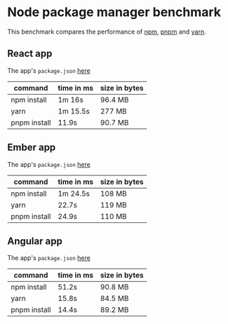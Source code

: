# Node package manager benchmark

This benchmark compares the performance of [npm](https://github.com/npm/npm), [pnpm](https://github.com/rstacruz/pnpm) and [yarn](https://github.com/yarnpkg/yarn).

## React app

The app's `package.json` [here](./fixtures/react-app/package.json)

| command | time in ms | size in bytes |
| --- | --- | --- |
| npm install | 1m 16s | 96.4 MB |
| yarn | 1m 15.5s | 277 MB |
| pnpm install | 11.9s | 90.7 MB |

## Ember app

The app's `package.json` [here](./fixtures/ember-quickstart/package.json)

| command | time in ms | size in bytes |
| --- | --- | --- |
| npm install | 1m 24.5s | 108 MB |
| yarn | 22.7s | 119 MB |
| pnpm install | 24.9s | 110 MB |

## Angular app

The app's `package.json` [here](./fixtures/angular-quickstart/package.json)

| command | time in ms | size in bytes |
| --- | --- | --- |
| npm install | 51.2s | 90.8 MB |
| yarn | 15.8s | 84.5 MB |
| pnpm install | 14.4s | 89.2 MB |